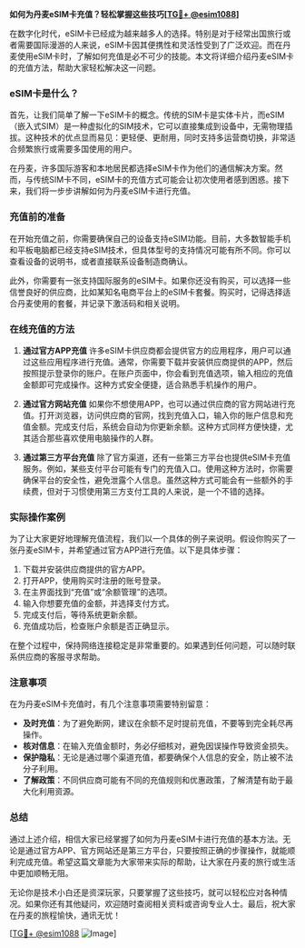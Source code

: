 **如何为丹麦eSIM卡充值？轻松掌握这些技巧[[TG💪+ @esim1088](https://t.me/s/esim1088)]**

在数字化时代，eSIM卡已经成为越来越多人的选择。特别是对于经常出国旅行或者需要国际漫游的人来说，eSIM卡因其便携性和灵活性受到了广泛欢迎。而在丹麦使用eSIM卡时，了解如何充值是必不可少的技能。本文将详细介绍丹麦eSIM卡的充值方法，帮助大家轻松解决这一问题。

### eSIM卡是什么？

首先，让我们简单了解一下eSIM卡的概念。传统的SIM卡是实体卡片，而eSIM（嵌入式SIM）是一种虚拟化的SIM技术，它可以直接集成到设备中，无需物理插拔。这种技术的优点显而易见：更轻便、更耐用，同时支持多运营商切换，非常适合频繁旅行或需要多国使用的用户。

在丹麦，许多国际游客和本地居民都选择eSIM卡作为他们的通信解决方案。然而，与传统SIM卡不同，eSIM卡的充值方式可能会让初次使用者感到困惑。接下来，我们将一步步讲解如何为丹麦eSIM卡进行充值。

### 充值前的准备

在开始充值之前，你需要确保自己的设备支持eSIM功能。目前，大多数智能手机和平板电脑都已经支持eSIM技术，但具体型号的支持情况可能有所不同。你可以查看设备的说明书，或者直接联系设备制造商确认。

此外，你需要有一张支持国际服务的eSIM卡。如果你还没有购买，可以选择一些信誉良好的供应商，比如某知名电商平台上的eSIM卡套餐。购买时，记得选择适合丹麦使用的套餐，并记录下激活码和相关说明。

### 在线充值的方法

1. **通过官方APP充值**
   许多eSIM卡供应商都会提供官方的应用程序，用户可以通过这些应用程序进行充值。通常，你需要下载并安装供应商提供的APP，然后按照提示登录你的账户。在账户页面中，你会看到充值选项，输入相应的充值金额即可完成操作。这种方式安全便捷，适合熟悉手机操作的用户。

2. **通过官方网站充值**
   如果你不想使用APP，也可以通过供应商的官方网站进行充值。打开浏览器，访问供应商的官网，找到充值入口，输入你的账户信息和充值金额。完成支付后，系统会自动为你更新余额。这种方式同样方便快捷，尤其适合那些喜欢使用电脑操作的人群。

3. **通过第三方平台充值**
   除了官方渠道，还有一些第三方平台也提供eSIM卡充值服务。例如，某些支付平台可能有专门的充值入口。使用这种方法时，你需要确保平台的安全性，避免泄露个人信息。虽然这种方式可能会有一些额外的手续费，但对于习惯使用第三方支付工具的人来说，是一个不错的选择。

### 实际操作案例

为了让大家更好地理解充值流程，我们以一个具体的例子来说明。假设你购买了一张丹麦eSIM卡，并希望通过官方APP进行充值。以下是具体步骤：

1. 下载并安装供应商提供的官方APP。
2. 打开APP，使用购买时注册的账号登录。
3. 在主界面找到“充值”或“余额管理”的选项。
4. 输入你想要充值的金额，并选择支付方式。
5. 完成支付后，等待系统更新余额。
6. 充值成功后，检查账户余额是否正确显示。

在整个过程中，保持网络连接稳定是非常重要的。如果遇到任何问题，可以随时联系供应商的客服寻求帮助。

### 注意事项

在为丹麦eSIM卡充值时，有几个注意事项需要特别留意：

- **及时充值**：为了避免断网，建议在余额不足时提前充值，不要等到完全耗尽再操作。
- **核对信息**：在输入充值金额时，务必仔细核对，避免因误操作导致资金损失。
- **保护隐私**：无论是通过哪个渠道充值，都要确保个人信息的安全，防止被不法分子利用。
- **了解政策**：不同供应商可能有不同的充值规则和优惠政策，了解清楚有助于最大化利用资源。

### 总结

通过上述介绍，相信大家已经掌握了如何为丹麦eSIM卡进行充值的基本方法。无论是通过官方APP、官方网站还是第三方平台，只要按照正确的步骤操作，就能顺利完成充值。希望这篇文章能为大家带来实际的帮助，让大家在丹麦的旅行或生活中更加顺畅无阻。

无论你是技术小白还是资深玩家，只要掌握了这些技巧，就可以轻松应对各种情况。如果你还有其他疑问，欢迎随时查阅相关资料或咨询专业人士。最后，祝大家在丹麦的旅程愉快，通讯无忧！

[[TG💪+ @esim1088](https://t.me/s/esim1088) ![Image](https://i.postimg.cc/4NQfJmqS/Snipaste-2025-05-13-00-14-12.png)]